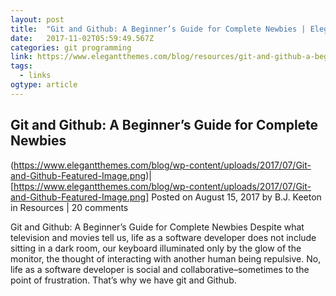 ```yaml
---
layout: post 
title:  "Git and Github: A Beginner’s Guide for Complete Newbies | Elegant Themes Blog" 
date:   2017-11-02T05:59:49.567Z 
categories: git programming 
link: https://www.elegantthemes.com/blog/resources/git-and-github-a-beginners-guide-for-complete-newbies 
tags:
  - links
ogtype: article 
---
```


## Git and Github: A Beginner’s Guide for Complete Newbies

(https://www.elegantthemes.com/blog/wp-content/uploads/2017/07/Git-and-Github-Featured-Image.png)|[https://www.elegantthemes.com/blog/wp-content/uploads/2017/07/Git-and-Github-Featured-Image.png]
Posted on August 15, 2017 by B.J. Keeton in Resources | 20 comments

Git and Github: A Beginner’s Guide for Complete Newbies
Despite what television and movies tell us, life as a software developer does not include sitting in a dark room, our keyboard illuminated only by the glow of the monitor, the thought of interacting with another human being repulsive. No, life as a software developer is social and collaborative–sometimes to the point of frustration. That’s why we have git and Github.